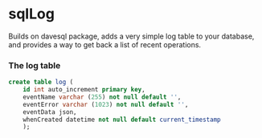 # sqlLog

Builds on davesql package, adds a very simple log table to your database, and provides a way to get back a list of recent operations. 

### The log table

```SQLcreate table log (	id int auto_increment primary key, 	eventName varchar (255) not null default '',	eventError varchar (1023) not null default '',	eventData json,	whenCreated datetime not null default current_timestamp	);```

